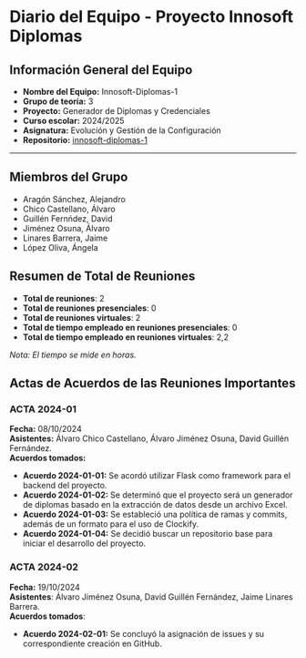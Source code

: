 # Diario del Equipo - Proyecto Innosoft Diplomas

## Información General del Equipo

- **Nombre del Equipo:** Innosoft-Diplomas-1
- **Grupo de teoría:** 3
- **Proyecto:** Generador de Diplomas y Credenciales
- **Curso escolar:** 2024/2025
- **Asignatura:** Evolución y Gestión de la Configuración
- **Repositorio:** [innosoft-diplomas-1](https://github.com/alvaroChico2408/innosoft-diplomas-1)

---

## Miembros del Grupo


- Aragón Sánchez, Alejandro
- Chico Castellano, Álvaro
- Guillén Fernńdez, David
- Jiménez Osuna, Álvaro
- Linares Barrera, Jaime
- López Oliva, Ángela

## Resumen de Total de Reuniones

- **Total de reuniones**: 2
- **Total de reuniones presenciales**: 0
- **Total de reuniones virtuales**: 2
- **Total de tiempo empleado en reuniones presenciales**: 0
- **Total de tiempo empleado en reuniones virtuales**: 2,2

*Nota: El tiempo se mide en horas.*
## Actas de Acuerdos de las Reuniones Importantes

### ACTA 2024-01

**Fecha:** 08/10/2024  
**Asistentes:** Álvaro Chico Castellano, Álvaro Jiménez Osuna, David Guillén Fernández.  
**Acuerdos tomados:**
- **Acuerdo 2024-01-01:** Se acordó utilizar Flask como framework para el backend del proyecto. 
- **Acuerdo 2024-01-02:** Se determinó que el proyecto será un generador de diplomas basado en la extracción de datos desde un archivo Excel.
- **Acuerdo 2024-01-03:**  Se estableció una política de ramas y commits, además de un formato para el uso de Clockify.
- **Acuerdo 2024-01-04:** Se decidió buscar un repositorio base para iniciar el desarrollo del proyecto.



### ACTA 2024-02

**Fecha:** 19/10/2024  
**Asistentes**: Álvaro Jiménez Osuna, David Guillén Fernández, Jaime Linares Barrera.   
**Acuerdos tomados**:
- **Acuerdo 2024-02-01:** Se concluyó la asignación de issues y su correspondiente creación en GitHub.
